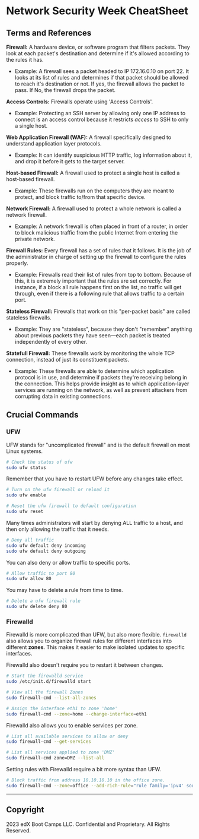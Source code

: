 # Network Security Week CheatSheet

## Terms and References

**Firewall:** A hardware device, or software program that filters packets. They look at each packet's destination and determine if it's allowed according to the rules it has.

  - Example: A firewall sees a packet headed to IP 172.16.0.10 on port 22. It looks at its list of rules and determines if that packet should be allowed to reach it's destination or not. If yes, the firewall allows the packet to pass. If No, the firewall drops the packet.

**Access Controls:** Firewalls operate using 'Access Controls'.

  - Example: Protecting an SSH server by allowing only one IP address to connect is an access control because it restricts _access_ to SSH to only a single host.

**Web Application Firewall (WAF):** A firewall specifically designed to understand application layer protocols.

  - Example: It can identify suspicious HTTP traffic, log information about it, and drop it before it gets to the target server.

**Host-based Firewall:** A firewall used to protect a single host is called a host-based firewall.

  - Example: These firewalls run on the computers they are meant to protect, and block traffic to/from that specific device.

**Network Firewall:** A firewall used to protect a whole network is called a network firewall.

  - Example: A network firewall is often placed in front of a router, in order to block malicious traffic from the public Internet from entering the private network.

**Firewall Rules:** Every firewall has a set of rules that it follows. It is the job of the administrator in charge of setting up the firewall to configure the rules properly.

  - Example: Firewalls read their list of rules from top to bottom. Because of this, it is extremely important that the rules are set correctly. For instance, if a block all rule happens first on the list, no traffic will get through, even if there is a following rule that allows traffic to a certain port.

**Stateless Firewall:** Firewalls that work on this "per-packet basis" are called stateless firewalls.

  - Example: They are "stateless", because they don't "remember" anything about previous packets they have seen—each packet is treated independently of every other.

**Statefull Firewall:** These firewalls work by monitoring the whole TCP connection, instead of just its constituent packets.

  - Example: These firewalls are able to determine which application protocol is in use, and determine if packets they're receiving belong in the connection. This helps provide insight as to which application-layer services are running on the network, as well as prevent attackers from corrupting data in existing connections.


## Crucial Commands

### UFW

UFW stands for "uncomplicated firewall" and is the default firewall on most Linux systems.

```bash
# Check the status of ufw
sudo ufw status
```
Remember that you have to restart UFW before any changes take effect.

```bash
# Turn on the ufw firewall or reload it
sudo ufw enable
```

```bash
# Reset the ufw firewall to default configuration
sudo ufw reset
```

Many times administrators will start by denying ALL traffic to a host, and then only allowing the traffic that it needs.

```bash
# Deny all traffic
sudo ufw default deny incoming
sudo ufw default deny outgoing
```

You can also deny or allow traffic to specific ports.

```bash
# Allow traffic to port 80
sudo ufw allow 80
```

You may have to delete a rule from time to time.

```bash
# Delete a ufw firewall rule
sudo ufw delete deny 80
```

### Firewalld

Firewalld is more complicated than UFW, but also more flexible. `firewalld` also allows you to organize firewall rules for different interfaces into different **zones**. This makes it easier to make isolated updates to specific interfaces.

Firewalld also doesn't require you to restart it between changes.

```bash
# Start the firewalld service
sudo /etc/init.d/firewalld start
```

```bash
# View all the firewall Zones
sudo firewall-cmd --list-all-zones
```

```bash
# Assign the interface eth1 to zone 'home'
sudo firewall-cmd --zone=home --change-interface=eth1
```

Firewalld also allows you to enable services per zone.

```bash
# List all available services to allow or deny
sudo firewall-cmd --get-services
```

```bash
# List all services applied to zone 'DMZ'
sudo firewall-cmd zone=DMZ --list-all
```

Setting rules with Firewalld require a bit more syntax than UFW.

```bash
# Block traffic from address 10.10.10.10 in the office zone.
sudo firewall-cmd --zone=office --add-rich-rule="rule family='ipv4' source address='10.10.10.10' reject"
```
---

## Copyright

2023 edX Boot Camps LLC. Confidential and Proprietary. All Rights Reserved.